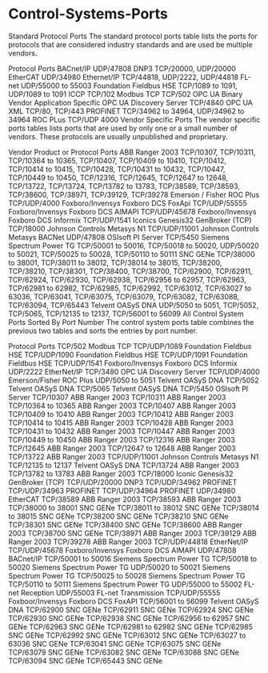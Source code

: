 # Control-Systems-Ports
Standard Protocol Ports
The standard protocol ports table lists the ports for protocols that are considered industry standards and are used be multiple vendors.

Protocol	Ports
BACnet/IP	UDP/47808
DNP3	TCP/20000, UDP/20000
EtherCAT	UDP/34980
Ethernet/IP	TCP/44818, UDP/2222, UDP/44818
FL-net	UDP/55000 to 55003
Foundation Fieldbus HSE	TCP/1089 to 1091, UDP/1089 to 1091
ICCP	TCP/102
Modbus TCP	TCP/502
OPC UA Binary	Vendor Application Specific
OPC UA Discovery Server	TCP/4840
OPC UA XML	TCP/80, TCP/443
PROFINET	TCP/34962 to 34964, UDP/34962 to 34964
ROC PLus	TCP/UDP 4000
Vendor Specific Ports
The vendor specific ports tables lists ports that are used by only one or a small number of vendors. These protocols are usually unpublished and proprietary.

Vendor	Product or Protocol	Ports
ABB	Ranger 2003	TCP/10307, TCP/10311, TCP/10364 to 10365, TCP/10407, TCP/10409 to 10410, TCP/10412, TCP/10414 to 10415, TCP/10428, TCP/10431 to 10432, TCP/10447, TCP/10449 to 10450, TCP/12316, TCP/12645, TCP/12647 to 12648, TCP/13722, TCP/13724, TCP/13782 to 13783, TCP/38589, TCP/38593, TCP/38600, TCP/38971, TCP/39129, TCP/39278
Emerson / Fisher	ROC Plus	TCP/UDP/4000
Foxboro/Invensys	Foxboro DCS FoxApi	TCP/UDP/55555
Foxboro/Invensys	Foxboro DCS AIMAPI	TCP/UDP/45678
Foxboro/Invensys	Foxboro DCS Informix	TCP/UDP/1541
Iconics	Genesis32 GenBroker (TCP)	TCP/18000
Johnson Controls	Metasys N1	TCP/UDP/11001
Johnson Controls	Metasys BACNet	UDP/47808
OSIsoft	PI Server	TCP/5450
Siemens	Spectrum Power TG	TCP/50001 to 50016, TCP/50018 to 50020, UDP/50020 to 50021, TCP/50025 to 50028, TCP/50110 to 50111
SNC	GENe	TCP/38000 to 38001, TCP/38011 to 38012, TCP/38014 to 38015, TCP/38200, TCP/38210, TCP/38301, TCP/38400, TCP/38700, TCP/62900, TCP/62911, TCP/62924, TCP/62930, TCP/62938, TCP/62956 to 62957, TCP/62963, TCP/62981 to 62982, TCP/62985, TCP/62992, TCP/63012, TCP/63027 to 63036, TCP/63041, TCP/63075, TCP/63079, TCP/63082, TCP/63088, TCP/63094, TCP/65443
Telvent	OASyS DNA	UDP/5050 to 5051, TCP/5052, TCP/5065, TCP/12135 to 12137, TCP/56001 to 56099
All Control System Ports Sorted By Port Number
The control system ports table combines the previous two tables and sorts the entries by port number.

Protocol	Ports
TCP/502	Modbus TCP
TCP/UDP/1089	Foundation Fieldbus HSE
TCP/UDP/1090	Foundation Fieldbus HSE
TCP/UDP/1091	Foundation Fieldbus HSE
TCP/UDP/1541	Foxboro/Invensys Foxboro DCS Informix
UDP/2222	EtherNet/IP
TCP/3480	OPC UA Discovery Server
TCP/UDP/4000	Emerson/Fisher ROC Plus
UDP/5050 to 5051	Telvent OASyS DNA
TCP/5052	Telvent OASyS DNA
TCP/5065	Telvent OASyS DNA
TCP/5450	OSIsoft PI Server
TCP/10307	ABB Ranger 2003
TCP/10311	ABB Ranger 2003
TCP/10364 to 10365	ABB Ranger 2003
TCP/10407	ABB Ranger 2003
TCP/10409 to 10410	ABB Ranger 2003
TCP/10412	ABB Ranger 2003
TCP/10414 to 10415	ABB Ranger 2003
TCP/10428	ABB Ranger 2003
TCP/10431 to 10432	ABB Ranger 2003
TCP/10447	ABB Ranger 2003
TCP/10449 to 10450	ABB Ranger 2003
TCP/12316	ABB Ranger 2003
TCP/12645	ABB Ranger 2003
TCP/12647 to 12648	ABB Ranger 2003
TCP/13722	ABB Ranger 2003
TCP/UDP/11001	Johnson Controls Metasys N1
TCP/12135 to 12137	Telvent OASyS DNA
TCP/13724	ABB Ranger 2003
TCP/13782 to 13783	ABB Ranger 2003
TCP/18000	Iconic Genesis32 GenBroker (TCP)
TCP/UDP/20000	DNP3
TCP/UDP/34962	PROFINET
TCP/UDP/34963	PROFINET
TCP/UDP/34964	PROFINET
UDP/34980	EtherCAT
TCP/38589	ABB Ranger 2003
TCP/38593	ABB Ranger 2003
TCP/38000 to 38001	SNC GENe
TCP/38011 to 38012	SNC GENe
TCP/38014 to 38015	SNC GENe
TCP/38200	SNC GENe
TCP/38210	SNC GENe
TCP/38301	SNC GENe
TCP/38400	SNC GENe
TCP/38600	ABB Ranger 2003
TCP/38700	SNC GENe
TCP/38971	ABB Ranger 2003
TCP/39129	ABB Ranger 2003
TCP/39278	ABB Ranger 2003
TCP/UDP/44818	EtherNet/IP
TCP/UDP/45678	Foxboro/Invensys Foxboro DCS AIMAPI
UDP/47808	BACnet/IP
TCP/50001 to 50016	Siemens Spectrum Power TG
TCP/50018 to 50020	Siemens Spectrum Power TG
UDP/50020 to 50021	Siemens Spectrum Power TG
TCP/50025 to 50028	Siemens Spectrum Power TG
TCP/50110 to 50111	Siemens Spectrum Power TG
UDP/55000 to 55002	FL-net Reception
UDP/55003	FL-net Transmission
TCP/UDP/55555	Foxboor/Invensys Foxboro DCS FoxAPI
TCP/56001 to 56099	Telvent OASyS DNA
TCP/62900	SNC GENe
TCP/62911	SNC GENe
TCP/62924	SNC GENe
TCP/62930	SNC GENe
TCP/62938	SNC GENe
TCP/62956 to 62957	SNC GENe
TCP/62963	SNC GENe
TCP/62981 to 62982	SNC GENe
TCP/62985	SNC GENe
TCP/62992	SNC GENe
TCP/63012	SNC GENe
TCP/63027 to 63036	SNC GENe
TCP/63041	SNC GENe
TCP/63075	SNC GENe
TCP/63079	SNC GENe
TCP/63082	SNC GENe
TCP/63088	SNC GENe
TCP/63094	SNC GENe
TCP/65443	SNC GENe
